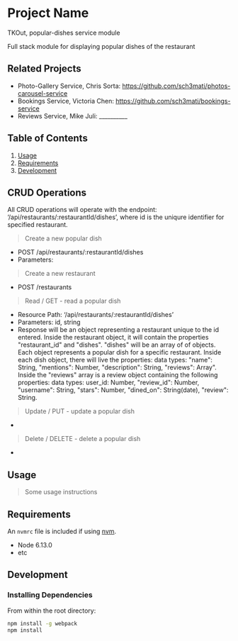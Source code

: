 # Project Name
TKOut, popular-dishes service module

Full stack module for displaying popular dishes of the restaurant

## Related Projects

  - Photo-Gallery Service, Chris Sorta: https://github.com/sch3mati/photos-carousel-service
  - Bookings Service, Victoria Chen: https://github.com/sch3mati/bookings-service
  - Reviews Service, Mike Juli: __________

## Table of Contents

1. [Usage](#Usage)
1. [Requirements](#requirements)
1. [Development](#development)

## CRUD Operations

All CRUD operations will operate with the endpoint: ‘/api/restaurants/:restaurantId/dishes’, where id is the uniqure identifier for specified restaurant.

> Create a new popular dish
  - POST /api/restaurants/:restaurantId/dishes
  - Parameters:

> Create a new restaurant
  - POST /restaurants

> Read / GET - read a popular dish
  - Resource Path: ‘/api/restaurants/:restaurantId/dishes’
  - Parameters: id, string
  - Response will be an object representing a restaurant unique to the id entered. Inside the restaurant object, it will contain the properties "restaurant_id" and
      "dishes". "dishes" will be an array of of objects. Each object represents a popular dish for a specific restaurant. Inside each dish object, there will live
      the properties: data types: "name": String, "mentions": Number, "description": String, "reviews": Array". Inside the "reviews" array is a review object containing
      the following properties: data types: user_id: Number, "review_id": Number, "username": String, "stars": Number, "dined_on": String(date), "review": String.

> Update / PUT - update a popular dish
  -

> Delete / DELETE - delete a popular dish
  -

## Usage

> Some usage instructions

## Requirements

An `nvmrc` file is included if using [nvm](https://github.com/creationix/nvm).

- Node 6.13.0
- etc

## Development

### Installing Dependencies

From within the root directory:

```sh
npm install -g webpack
npm install
```